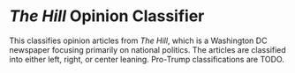 # *The Hill* Opinion Classifier
This classifies opinion articles from *The Hill*, which is a Washington DC newspaper focusing primarily on national politics. The articles are classified into either left, right, or center leaning. Pro-Trump classifications are TODO.
